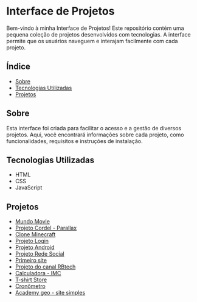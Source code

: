 # Interface de Projetos

Bem-vindo à minha Interface de Projetos! Este repositório contém uma pequena coleção de projetos desenvolvidos com tecnologias. A interface permite que os usuários naveguem e interajam facilmente com cada projeto.

## Índice

- [Sobre](#sobre)
- [Tecnologias Utilizadas](#tecnologias-utilizadas)
- [Projetos](#projetos)


## Sobre

Esta interface foi criada para facilitar o acesso e a gestão de diversos projetos. Aqui, você encontrará informações sobre cada projeto, como funcionalidades, requisitos e instruções de instalação.

## Tecnologias Utilizadas

- HTML
- CSS
- JavaScript

## Projetos

- [Mundo Movie](https://sobreirinha.github.io/projetos/projeto_mundo_movie/html/mundo_movie.html)
- [Projeto Cordel - Parallax](https://sobreirinha.github.io/projetos/projeto_cordel/index.html)
- [Clone Minecraft](https://sobreirinha.github.io/projetos/projeto_clone_minecraft/index.html)
- [Projeto Login](https://sobreirinha.github.io/projetos/projeto_login/index.html)
- [Projeto Android](https://sobreirinha.github.io/projetos/projeto_android/android.html)
- [Projeto Rede Social](https://sobreirinha.github.io/projetos/projeto_rede_social/index.html)
- [Primeiro site](https://sobreirinha.github.io/projetos/projeto_primeiro_site/site1.html)
- [Projeto do canal RBtech](https://sobreirinha.github.io/projetos/projeto_rbtech/index.html)
- [Calculadora - IMC](https://sobreirinha.github.io/projetos/projeto_imc/imc.html)
- [T-shirt Store](https://sobreirinha.github.io/projetos/projeto_tshirt_store/t-shirt_store.html)
- [Cronômetro](https://sobreirinha.github.io/projetos/projeto_cronometro/index.html)
- [Academy geo - site simples](https://sobreirinha.github.io/projetos/projeto-academy-geo/index.html)
